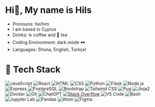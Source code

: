 # Hi👋, My name is Hils

<ul>
 <li> Pronouns: he/him</li> 
 <li> I am based in Cyprus</li> 
<li> Drinks: ☕ coffee and 🍵 tea</li>
<li> Coding Environment: dark mode 🕶</li>
<li> Languages: Shona, English, Turkçe!</li>
</ul>

# 💼 Tech Stack

![JavaScript](https://img.shields.io/badge/JavaScript-F7DF1E.svg?style=for-the-badge&logo=JavaScript&logoColor=black) ![React](https://img.shields.io/badge/React-61DAFB.svg?style=for-the-badge&logo=React&logoColor=black) 
![HTML](https://img.shields.io/badge/HTML5-E34F26?style=for-the-badge&logo=html5&logoColor=white) ![CSS](https://img.shields.io/badge/-css3-1572B6?&style=for-the-badge&logo=css3&logoColor=white) ![Python](https://img.shields.io/badge/Python-3776AB.svg?style=for-the-badge&logo=python&logoColor=white) ![Flask](https://img.shields.io/badge/Flask-000000.svg?style=for-the-badge&logo=flask&logoColor=white) ![Node.js](https://img.shields.io/badge/Node.js-339933?style=for-the-badge&logo=nodedotjs&logoColor=white) ![Express](https://img.shields.io/badge/Express.js-000000?style=for-the-badge&logo=express&logoColor=white) ![PostgreSQL](https://img.shields.io/badge/PostgreSQL-336791.svg?style=for-the-badge&logo=postgresql&logoColor=white) ![Bootstrap](https://img.shields.io/badge/Bootstrap-7952B3.svg?style=for-the-badge&logo=bootstrap&logoColor=white) ![Tailwind CSS](https://img.shields.io/badge/Tailwind_CSS-38B2AC.svg?style=for-the-badge&logo=tailwind-css&logoColor=white) ![Pug](https://img.shields.io/badge/Pug-A86454.svg?style=for-the-badge&logo=pug&logoColor=white) ![Jinja2](https://img.shields.io/badge/Jinja2-B41717.svg?style=for-the-badge&logo=jinja&logoColor=white) ![Docker](https://img.shields.io/badge/Docker-2496ED.svg?style=for-the-badge&logo=Docker&logoColor=white) ![Git](https://img.shields.io/badge/-Git-F05032?&style=for-the-badge&logo=git&logoColor=white) ![ChatGPT](https://img.shields.io/badge/ChatGPT-29B6F6.svg?style=for-the-badge&logo=openai&logoColor=white) [![Stack Overflow](https://img.shields.io/badge/Stack%20Overflow-FE7A16.svg?style=for-the-badge&logo=stackoverflow&logoColor=white)](https://stackoverflow.com/) ![VS Code](https://img.shields.io/badge/-VSCode-007ACC?&style=for-the-badge&logo=visual-studio-code&logoColor=white) ![Bash](https://img.shields.io/badge/GNU%20Bash-4EAA25.svg?style=for-the-badge&logo=GNU-Bash&logoColor=white) ![Jupyter Lab](https://img.shields.io/badge/Jupyter_Lab-F37626.svg?style=for-the-badge&logo=jupyter&logoColor=white) ![Pandas](https://img.shields.io/badge/Pandas-150458.svg?style=for-the-badge&logo=pandas&logoColor=white) ![Atom](https://img.shields.io/badge/Atom-66595C.svg?style=for-the-badge&logo=atom&logoColor=white) ![Figma](https://img.shields.io/badge/Figma-F24E1E.svg?style=for-the-badge&logo=figma&logoColor=white) 





